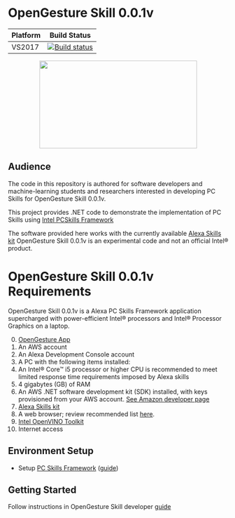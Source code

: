 # OpenGesture Skill 0.0.1v
Platform | Build Status |
-------- | ------------ |
VS2017 | [![Build status](https://ci.appveyor.com/api/projects/status/swutsp1bjcc56q64/branch/master?svg=true)](https://ci.appveyor.com/project/ddiakopoulos/hand-tracking-samples/branch/master)

<p align="center">
  <img width="360" height="200" src="https://github.com/TebogoNakampe/XRDrive-Sim/blob/master/Code/hand.gif">
</p>

## Audience

The code in this repository is authored for software developers and machine-learning students and researchers interested in developing PC Skills for OpenGesture Skill 0.0.1v. 

This project provides .NET code to demonstrate the implementation of PC Skills using [Intel PCSkills Framework](https://github.com/IntelSoftware/PC-Skills-Framework)

The software provided here works with the currently available [Alexa Skills kit](https://developer.amazon.com/en-US/alexa/alexa-skills-kit/build) OpenGesture Skill 0.0.1v is an experimental code and not an official Intel® product.


# OpenGesture Skill 0.0.1v Requirements

OpenGesture Skill 0.0.1v is a Alexa PC Skills Framework application supercharged with power-efficient Intel® processors and Intel® Processor Graphics on a laptop.

0. [OpenGesture App](https://drive.google.com/open?id=1GXccm56IurkrxyEZZcYUBN9DFXaYFL5Q)
1. An AWS account
2. An Alexa Development Console account
3. A PC with the following items installed:
4. An Intel® Core™ i5 processor or higher CPU is recommended to meet limited response time
requirements imposed by Alexa skills
5. 4 gigabytes (GB) of RAM
6. An AWS .NET software development kit (SDK) installed, with keys provisioned from your
AWS account. [See Amazon developer page](https://aws.amazon.com/sdk-for-net/)
7. [Alexa Skills kit](https://developer.amazon.com/en-US/alexa/alexa-skills-kit/build)
8. A web browser; review recommended list [here](https://aws.amazon.com/premiumsupport/knowledge-center/browsers-management-console/).
9. [Intel OpenVINO Toolkit](https://software.intel.com/en-us/openvino-toolkit)
10. Internet access
     
## Environment Setup
* Setup [PC Skills Framework](https://software.intel.com/en-us/alexa-skills-for-pc) ([guide](https://software.intel.com/sites/default/files/managed/76/cb/pc-skills-aws-setup-guide.pdf))<br>

## Getting Started
Follow instructions in OpenGesture Skill developer [guide](https://github.com/TebogoNakampe/OpenGesture-Skill/blob/master/OpenGestureSkill/OpenGesture_Skill.pdf)  

